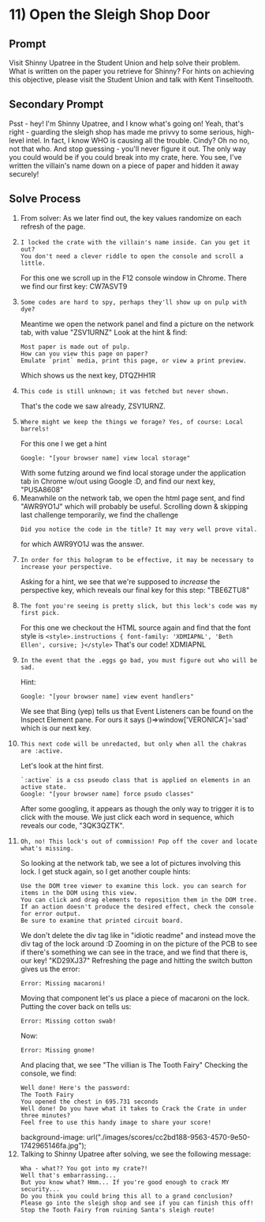# 11) Open the Sleigh Shop Door
## Prompt
Visit Shinny Upatree in the Student Union and help solve their problem. What is written on the paper you retrieve for Shinny?
For hints on achieving this objective, please visit the Student Union and talk with Kent Tinseltooth.
## Secondary Prompt
Psst - hey!
I'm Shinny Upatree, and I know what's going on!
Yeah, that's right - guarding the sleigh shop has made me privvy to some serious, high-level intel.
In fact, I know WHO is causing all the trouble.
Cindy? Oh no no, not that who. And stop guessing - you'll never figure it out.
The only way you could would be if you could break into my crate, here.
You see, I've written the villain's name down on a piece of paper and hidden it away securely!
## Solve Process
1. From solver: As we later find out, the key values randomize on each refresh of the page.
1. 
    ```
    I locked the crate with the villain's name inside. Can you get it out?
    You don't need a clever riddle to open the console and scroll a little.
    ```
    For this one we scroll up in the F12 console window in Chrome. There we find our first key: CW7ASVT9 
1. 
    ```
    Some codes are hard to spy, perhaps they'll show up on pulp with dye?
    ```
    Meantime we open the network panel and find a picture on the network tab, with value "ZSV1URNZ"
    Look at the hint & find:
    ```
    Most paper is made out of pulp.
    How can you view this page on paper?
    Emulate `print` media, print this page, or view a print preview.
    ```
    Which shows us the next key, DTQZHH1R
1. 
    ```
    This code is still unknown; it was fetched but never shown.
    ```
    That's the code we saw already, ZSV1URNZ.
1.
    ```
    Where might we keep the things we forage? Yes, of course: Local barrels!
    ```
    For this one I we get a hint
    ```
    Google: "[your browser name] view local storage"
    ```
    With some futzing around we find local storage under the application tab in Chrome w/out using Google :D, and find our next key, "PUSA8608"
1. Meanwhile on the network tab, we open the html page sent, and find "AWR9YO1J" which will probably be useful.
    Scrolling down & skipping last challenge temporarily, we find the challenge
    ```
    Did you notice the code in the title? It may very well prove vital.
    ```
    for which AWR9YO1J was the answer.
1. 
    ```
    In order for this hologram to be effective, it may be necessary to increase your perspective.
    ```
    Asking for a hint, we see that we're supposed to _increase_ the perspective key, which reveals our final key for this step: "TBE6ZTU8"
1.
    ```
    The font you're seeing is pretty slick, but this lock's code was my first pick.
    ```
    For this one we checkout the HTML source again and find that the font style is ```<style>.instructions { font-family: 'XDMIAPNL', 'Beth Ellen', cursive; }</style>```
    That's our code! XDMIAPNL
1.
    ```
    In the event that the .eggs go bad, you must figure out who will be sad.
    ```
    Hint:
    ```
    Google: "[your browser name] view event handlers"
    ```
    We see that Bing (yep) tells us that Event Listeners can be found on the Inspect Element pane.
    For ours it says ()=>window['VERONICA']='sad'
    which is our next key.
1.
    ```
    This next code will be unredacted, but only when all the chakras are :active.
    ```
    Let's look at the hint first.
    ```
    `:active` is a css pseudo class that is applied on elements in an active state.
    Google: "[your browser name] force psudo classes"
    ```
    After some googling, it appears as though the only way to trigger it is to click with the mouse. We just click each word in sequence, which reveals our code, "3QK3QZTK".
1.
    ```
    Oh, no! This lock's out of commission! Pop off the cover and locate what's missing.
    ```
    So looking at the network tab, we see a lot of pictures involving this lock.
    I get stuck again, so I get another couple hints:
    ```
    Use the DOM tree viewer to examine this lock. you can search for items in the DOM using this view.
    You can click and drag elements to reposition them in the DOM tree.
    If an action doesn't produce the desired effect, check the console for error output.
    Be sure to examine that printed circuit board.
    ```
    We don't delete the div tag like in "idiotic readme" and instead move the div tag of the lock around :D
    Zooming in on the picture of the PCB to see if there's something we can see in the trace, and we find that there is, our key!
    "KD29XJ37"
    Refreshing the page and hitting the switch button gives us the error:
    ```
    Error: Missing macaroni!
    ```
    Moving that component let's us place a piece of macaroni on the lock.
    Putting the cover back on tells us:
    ```
    Error: Missing cotton swab!
    ```
    Now:
    ```
    Error: Missing gnome!
    ```
    And placing that, we see "The villian is The Tooth Fairy"
    Checking the console, we find:
    ```
    Well done! Here's the password:
    The Tooth Fairy
    You opened the chest in 695.731 seconds
    Well done! Do you have what it takes to Crack the Crate in under three minutes?
    Feel free to use this handy image to share your score!
    ```
    background-image: url("./images/scores/cc2bd188-9563-4570-9e50-1742965146fa.jpg");
1. Talking to Shinny Upatree after solving, we see the following message:
    ```
    Wha - what?? You got into my crate?!
    Well that's embarrassing...
    But you know what? Hmm... If you're good enough to crack MY security...
    Do you think you could bring this all to a grand conclusion?
    Please go into the sleigh shop and see if you can finish this off!
    Stop the Tooth Fairy from ruining Santa's sleigh route!
    ```
